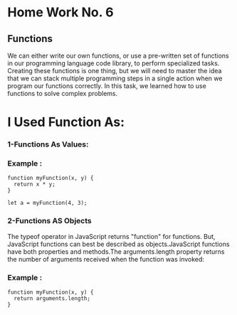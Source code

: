 # Home Work No. 6

## Functions
We can either write our own functions, or use a pre-written set of functions in our programming language code library, to perform specialized tasks. Creating these functions is one thing, but we will need to master the idea that we can stack multiple programming steps in a single action when we program our functions correctly. In this task, we learned how to use functions to solve complex problems. 

# I Used Function As:

### 1-Functions As Values:

### Example :
```
function myFunction(x, y) {
  return x * y;
}

let a = myFunction(4, 3);
```
### 2-Functions AS Objects
The typeof operator in JavaScript returns "function" for functions. But, JavaScript functions can best be described as objects.JavaScript functions have both properties and methods.The arguments.length property returns the number of arguments received when the function was invoked:

### Example :
```
function myFunction(x, y) {
  return arguments.length;
}
```
